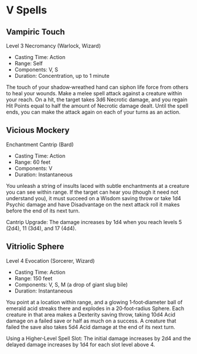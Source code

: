 <!-- Source: docs/SRD_CC_v5.2.1.pdf (V spells) -->

# V Spells

## Vampiric Touch
Level 3 Necromancy (Warlock, Wizard)

- Casting Time: Action
- Range: Self
- Components: V, S
- Duration: Concentration, up to 1 minute

The touch of your shadow‑wreathed hand can siphon life force from others to heal your wounds. Make a melee spell attack against a creature within your reach. On a hit, the target takes 3d6 Necrotic damage, and you regain Hit Points equal to half the amount of Necrotic damage dealt. Until the spell ends, you can make the attack again on each of your turns as an action.

## Vicious Mockery
Enchantment Cantrip (Bard)

- Casting Time: Action
- Range: 60 feet
- Components: V
- Duration: Instantaneous

You unleash a string of insults laced with subtle enchantments at a creature you can see within range. If the target can hear you (though it need not understand you), it must succeed on a Wisdom saving throw or take 1d4 Psychic damage and have Disadvantage on the next attack roll it makes before the end of its next turn.

Cantrip Upgrade: The damage increases by 1d4 when you reach levels 5 (2d4), 11 (3d4), and 17 (4d4).

## Vitriolic Sphere
Level 4 Evocation (Sorcerer, Wizard)

- Casting Time: Action
- Range: 150 feet
- Components: V, S, M (a drop of giant slug bile)
- Duration: Instantaneous

You point at a location within range, and a glowing 1‑foot‑diameter ball of emerald acid streaks there and explodes in a 20‑foot‑radius Sphere. Each creature in that area makes a Dexterity saving throw, taking 10d4 Acid damage on a failed save or half as much on a success. A creature that failed the save also takes 5d4 Acid damage at the end of its next turn.

Using a Higher‑Level Spell Slot: The initial damage increases by 2d4 and the delayed damage increases by 1d4 for each slot level above 4.

